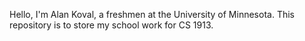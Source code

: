 Hello, I'm Alan Koval, a freshmen at the University of Minnesota. This repository is to store my school work for CS 1913.
